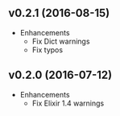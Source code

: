 ## v0.2.1 (2016-08-15)

* Enhancements
  * Fix Dict warnings
  * Fix typos

## v0.2.0 (2016-07-12)

* Enhancements
  * Fix Elixir 1.4 warnings
